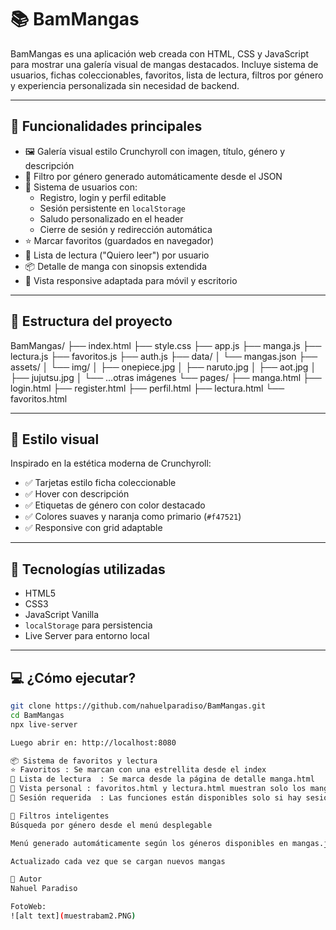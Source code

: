 # 📚 BamMangas

BamMangas es una aplicación web creada con HTML, CSS y JavaScript para mostrar una galería visual de mangas destacados. Incluye sistema de usuarios, fichas coleccionables, favoritos, lista de lectura, filtros por género y experiencia personalizada sin necesidad de backend.

---

## 🚀 Funcionalidades principales

- 🖼️ Galería visual estilo Crunchyroll con imagen, título, género y descripción
- 🔎 Filtro por género generado automáticamente desde el JSON
- 🔐 Sistema de usuarios con:
  - Registro, login y perfil editable
  - Sesión persistente en `localStorage`
  - Saludo personalizado en el header
  - Cierre de sesión y redirección automática
- ⭐ Marcar favoritos (guardados en navegador)
- 📖 Lista de lectura ("Quiero leer") por usuario
- 📦 Detalle de manga con sinopsis extendida
- 🔁 Vista responsive adaptada para móvil y escritorio

---

## 🧱 Estructura del proyecto

BamMangas/ ├── index.html ├── style.css ├── app.js ├── manga.js ├── lectura.js ├── favoritos.js ├── auth.js ├── data/ │ └── mangas.json ├── assets/ │ └── img/ │ ├── onepiece.jpg │ ├── naruto.jpg │ ├── aot.jpg │ ├── jujutsu.jpg │ └── ...otras imágenes └── pages/ ├── manga.html ├── login.html ├── register.html ├── perfil.html ├── lectura.html └── favoritos.html


---

## 🎨 Estilo visual

Inspirado en la estética moderna de Crunchyroll:

- ✅ Tarjetas estilo ficha coleccionable
- ✅ Hover con descripción
- ✅ Etiquetas de género con color destacado
- ✅ Colores suaves y naranja como primario (`#f47521`)
- ✅ Responsive con grid adaptable

---

## 🧠 Tecnologías utilizadas

- HTML5
- CSS3
- JavaScript Vanilla
- `localStorage` para persistencia
- Live Server para entorno local

---

## 💻 ¿Cómo ejecutar?

```bash
git clone https://github.com/nahuelparadiso/BamMangas.git
cd BamMangas
npx live-server

Luego abrir en: http://localhost:8080

📦 Sistema de favoritos y lectura
⭐ Favoritos	: Se marcan con una estrellita desde el index
📖 Lista de lectura	: Se marca desde la página de detalle manga.html
📂 Vista personal : favoritos.html y lectura.html muestran solo los mangas marcados
🧑 Sesión requerida	: Las funciones están disponibles solo si hay sesión activa

📘 Filtros inteligentes
Búsqueda por género desde el menú desplegable

Menú generado automáticamente según los géneros disponibles en mangas.json

Actualizado cada vez que se cargan nuevos mangas

👤 Autor
Nahuel Paradiso

FotoWeb:
![alt text](muestrabam2.PNG)